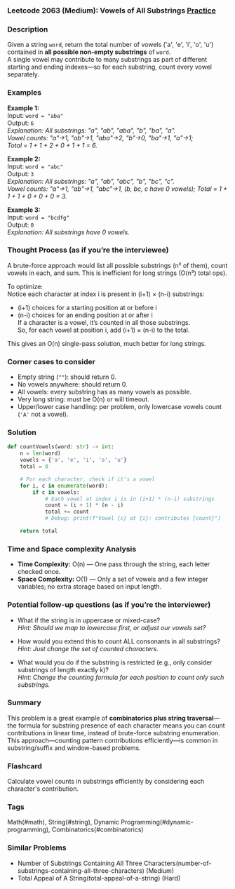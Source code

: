 ### Leetcode 2063 (Medium): Vowels of All Substrings [Practice](https://leetcode.com/problems/vowels-of-all-substrings)

### Description  
Given a string `word`, return the total number of vowels ('a', 'e', 'i', 'o', 'u') contained in **all possible non-empty substrings** of `word`.  
A single vowel may contribute to many substrings as part of different starting and ending indexes—so for each substring, count every vowel separately.

### Examples  

**Example 1:**  
Input: `word = "aba"`  
Output: `6`  
*Explanation: All substrings: "a", "ab", "aba", "b", "ba", "a".  
Vowel counts: "a"→1, "ab"→1, "aba"→2, "b"→0, "ba"→1, "a"→1;  
Total = 1 + 1 + 2 + 0 + 1 + 1 = 6.*

**Example 2:**  
Input: `word = "abc"`  
Output: `3`  
*Explanation: All substrings: "a", "ab", "abc", "b", "bc", "c".  
Vowel counts: "a"→1, "ab"→1, "abc"→1, (b, bc, c have 0 vowels); Total = 1 + 1 + 1 + 0 + 0 + 0 = 3.*

**Example 3:**  
Input: `word = "bcdfg"`  
Output: `0`  
*Explanation: All substrings have 0 vowels.*

### Thought Process (as if you’re the interviewee)  
A brute-force approach would list all possible substrings (n² of them), count vowels in each, and sum. This is inefficient for long strings (O(n³) total ops).  

To optimize:  
Notice each character at index i is present in (i+1) × (n-i) substrings:
- (i+1) choices for a starting position at or before i
- (n-i) choices for an ending position at or after i  
If a character is a vowel, it’s counted in all those substrings.  
So, for each vowel at position i, add (i+1) × (n-i) to the total.

This gives an O(n) single-pass solution, much better for long strings.

### Corner cases to consider  
- Empty string (`""`): should return 0.
- No vowels anywhere: should return 0.
- All vowels: every substring has as many vowels as possible.
- Very long string: must be O(n) or will timeout.
- Upper/lower case handling: per problem, only lowercase vowels count (`'A'` not a vowel).

### Solution

```python
def countVowels(word: str) -> int:
    n = len(word)
    vowels = {'a', 'e', 'i', 'o', 'u'}
    total = 0

    # For each character, check if it's a vowel
    for i, c in enumerate(word):
        if c in vowels:
            # Each vowel at index i is in (i+1) * (n-i) substrings
            count = (i + 1) * (n - i)
            total += count
            # Debug: print(f"Vowel {c} at {i}: contributes {count}")

    return total
```

### Time and Space complexity Analysis  

- **Time Complexity:** O(n) — One pass through the string, each letter checked once.
- **Space Complexity:** O(1) — Only a set of vowels and a few integer variables; no extra storage based on input length.

### Potential follow-up questions (as if you’re the interviewer)  

- What if the string is in uppercase or mixed-case?  
  *Hint: Should we map to lowercase first, or adjust our vowels set?*

- How would you extend this to count ALL consonants in all substrings?  
  *Hint: Just change the set of counted characters.*

- What would you do if the substring is restricted (e.g., only consider substrings of length exactly k)?  
  *Hint: Change the counting formula for each position to count only such substrings.*

### Summary
This problem is a great example of **combinatorics plus string traversal**—the formula for substring presence of each character means you can count contributions in linear time, instead of brute-force substring enumeration. This approach—counting pattern contributions efficiently—is common in substring/suffix and window-based problems.


### Flashcard
Calculate vowel counts in substrings efficiently by considering each character's contribution.

### Tags
Math(#math), String(#string), Dynamic Programming(#dynamic-programming), Combinatorics(#combinatorics)

### Similar Problems
- Number of Substrings Containing All Three Characters(number-of-substrings-containing-all-three-characters) (Medium)
- Total Appeal of A String(total-appeal-of-a-string) (Hard)